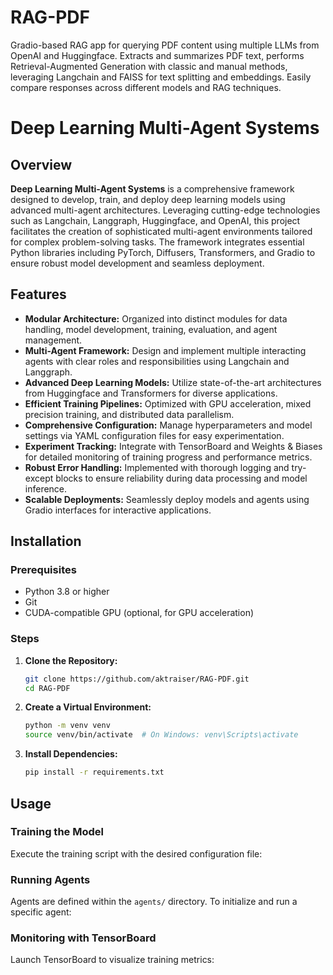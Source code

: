 # RAG-PDF
Gradio-based RAG app for querying PDF content using multiple LLMs from OpenAI and Huggingface. Extracts and summarizes PDF text, performs Retrieval-Augmented Generation with classic and manual methods, leveraging Langchain and FAISS for text splitting and embeddings. Easily compare responses across different models and RAG techniques.

# Deep Learning Multi-Agent Systems

## Overview

**Deep Learning Multi-Agent Systems** is a comprehensive framework designed to develop, train, and deploy deep learning models using advanced multi-agent architectures. Leveraging cutting-edge technologies such as Langchain, Langgraph, Huggingface, and OpenAI, this project facilitates the creation of sophisticated multi-agent environments tailored for complex problem-solving tasks. The framework integrates essential Python libraries including PyTorch, Diffusers, Transformers, and Gradio to ensure robust model development and seamless deployment.

## Features

- **Modular Architecture:** Organized into distinct modules for data handling, model development, training, evaluation, and agent management.
- **Multi-Agent Framework:** Design and implement multiple interacting agents with clear roles and responsibilities using Langchain and Langgraph.
- **Advanced Deep Learning Models:** Utilize state-of-the-art architectures from Huggingface and Transformers for diverse applications.
- **Efficient Training Pipelines:** Optimized with GPU acceleration, mixed precision training, and distributed data parallelism.
- **Comprehensive Configuration:** Manage hyperparameters and model settings via YAML configuration files for easy experimentation.
- **Experiment Tracking:** Integrate with TensorBoard and Weights & Biases for detailed monitoring of training progress and performance metrics.
- **Robust Error Handling:** Implemented with thorough logging and try-except blocks to ensure reliability during data processing and model inference.
- **Scalable Deployments:** Seamlessly deploy models and agents using Gradio interfaces for interactive applications.

## Installation

### Prerequisites

- Python 3.8 or higher
- Git
- CUDA-compatible GPU (optional, for GPU acceleration)

### Steps

1. **Clone the Repository:**

    ```bash
    git clone https://github.com/aktraiser/RAG-PDF.git
    cd RAG-PDF
    ```

2. **Create a Virtual Environment:**

    ```bash
    python -m venv venv
    source venv/bin/activate  # On Windows: venv\Scripts\activate
    ```

3. **Install Dependencies:**

    ```bash
    pip install -r requirements.txt
    ```

## Usage

### Training the Model

Execute the training script with the desired configuration file:


### Running Agents

Agents are defined within the `agents/` directory. To initialize and run a specific agent:


### Monitoring with TensorBoard

Launch TensorBoard to visualize training metrics:


